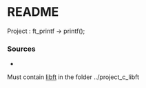 # README #

Project : ft_printf -> printf();

### Sources ###

* 

Must contain [libft](https://github.com/gaetanpueo/project_c_libft) in the folder ../project_c_libft

